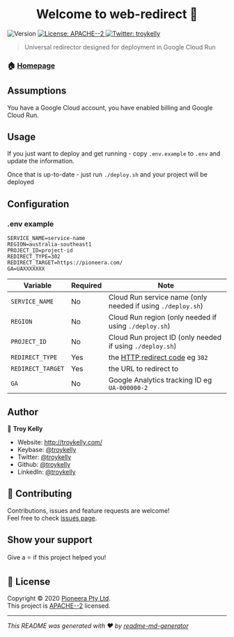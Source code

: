 <h1  align="center">Welcome to web-redirect 👋</h1>
<p>
<img  alt="Version"  src="https://img.shields.io/badge/version-1.0.3-blue.svg?cacheSeconds=2592000"  />
<a  href="http://www.apache.org/licenses/LICENSE-2.0"  target="_blank">
<img  alt="License: APACHE--2"  src="https://img.shields.io/badge/License-APACHE--2-yellow.svg"  />
</a>
<a  href="https://twitter.com/troykelly"  target="_blank">
<img  alt="Twitter: troykelly"  src="https://img.shields.io/twitter/follow/troykelly.svg?style=social"  />
</a>
</p>

> Universal redirector designed for deployment in Google Cloud Run

### 🏠 [Homepage](https://github.com/Pioneera/web-redirect)

## Assumptions

You have a Google Cloud account, you have enabled billing and Google Cloud Run.

## Usage

If you just want to deploy and get running - copy `.env.example` to `.env` and update the information.

Once that is up-to-date - just run `./deploy.sh` and your project will be deployed

## Configuration

### .env example

```text
SERVICE_NAME=service-name
REGION=australia-southeast1
PROJECT_ID=project-id
REDIRECT_TYPE=302
REDIRECT_TARGET=https://pioneera.com/
GA=UAXXXXXXX
```

| Variable          | Required | Note                                                                                                   |
| ----------------- | -------- | ------------------------------------------------------------------------------------------------------ |
| `SERVICE_NAME`    | No       | Cloud Run service name (only needed if using `./deploy.sh`)                                            |
| `REGION`          | No       | Cloud Run region (only needed if using `./deploy.sh`)                                                  |
| `PROJECT_ID`      | No       | Cloud Run project ID (only needed if using `./deploy.sh`)                                              |
| `REDIRECT_TYPE`   | Yes      | the [HTTP redirect code](https://en.wikipedia.org/wiki/URL_redirection#HTTP_status_codes_3xx) eg `302` |
| `REDIRECT_TARGET` | Yes      | the URL to redirect to                                                                                 |
| `GA`              | No       | Google Analytics tracking ID eg `UA-000000-2`                                                          |

## Author

👤 **Troy Kelly**

- Website: http://troykelly.com/
- Keybase: [@troykelly](https://keybase.io/troykelly)
- Twitter: [@troykelly](https://twitter.com/troykelly)
- Github: [@troykelly](https://github.com/troykelly)
- LinkedIn: [@troykelly](https://linkedin.com/in/troykelly)

## 🤝 Contributing

Contributions, issues and feature requests are welcome!<br  />Feel free to check [issues page](https://github.com/Pioneera/web-redirect/issues).

## Show your support

Give a ⭐️ if this project helped you!

## 📝 License

Copyright © 2020 [Pioneera Pty Ltd](https://github.com/Pioneera).<br  />
This project is [APACHE--2](http://www.apache.org/licenses/LICENSE-2.0) licensed.

---

_This README was generated with ❤️ by [readme-md-generator](https://github.com/kefranabg/readme-md-generator)_
